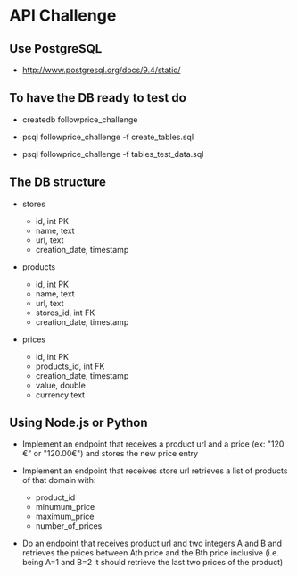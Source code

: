 # API Challenge

## Use PostgreSQL

* http://www.postgresql.org/docs/9.4/static/

## To have the DB ready to test do

* createdb followprice_challenge

* psql followprice_challenge -f create_tables.sql

* psql followprice_challenge -f tables_test_data.sql

## The DB structure

* stores
    * id, int PK
    * name, text
    * url, text
    * creation_date, timestamp

* products
    * id, int PK
    * name, text
    * url, text
    * stores_id, int FK
    * creation_date, timestamp

* prices

    * id, int PK
    * products_id, int FK
    * creation_date, timestamp
    * value, double
    * currency text

## Using Node.js or Python

* Implement an endpoint that receives a product url and a price (ex: "120 €" or "120.00€") and stores the new price entry 

* Implement an endpoint that receives store url retrieves a list of products of that domain with:

    * product_id
    * minumum_price
    * maximum_price
    * number_of_prices

* Do an endpoint that receives product url and two integers A and B and retrieves the prices between Ath price and the Bth price inclusive (i.e. being A=1 and B=2 it should retrieve the last two prices of the product)
